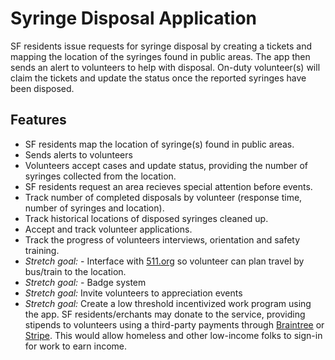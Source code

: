 # Syringe Disposal Application

SF residents issue requests for syringe disposal by creating a tickets and mapping the location of the syringes found in public areas. The app then sends an alert to volunteers to help with disposal. On-duty volunteer(s) will claim the tickets and update the status once the reported syringes have been disposed.

## Features

- SF residents map the location of syringe(s) found in public areas.
- Sends alerts to volunteers
- Volunteers accept cases and update status, providing the number of syringes collected from the location.
- SF residents request an area recieves special attention before events.
- Track number of completed disposals by volunteer (response time, number of syringes and location).
- Track historical locations of disposed syringes cleaned up.
- Accept and track volunteer applications.
- Track the progress of volunteers interviews, orientation and safety training.
- _*Stretch goal:*_ - Interface with [511.org](https://511.org) so volunteer can plan travel by bus/train to the location.
- _*Stretch goal:*_ - Badge system
- _*Stretch goal:*_ Invite volunteers to appreciation events
- _*Stretch goal:*_ Create a low threshold incentivized work program using the app. SF residents/erchants may donate to the service, providing stipends to volunteers using a third-party payments through [Braintree](https://www.braintreepayments.com) or [Stripe](https://stripe.com/). This would allow homeless and other low-income folks to sign-in for work to earn income.
